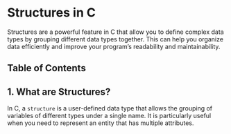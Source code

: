 # Structures in C

Structures are a powerful feature in C that allow you to define complex data types by grouping different data types together. This can help you organize data efficiently and improve your program’s readability and maintainability.

## Table of Contents

## 1. What are Structures?

In C, a `structure` is a user-defined data type that allows the grouping of variables of different types under a single name. It is particularly useful when you need to represent an entity that has multiple attributes.